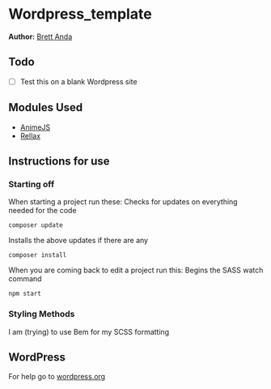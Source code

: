 # Wordpress_template
**Author:** [Brett Anda](https://brettanda.ca/about-me/)
## Todo
- [ ] Test this on a blank Wordpress site
## Modules Used
- [AnimeJS](https://animejs.com/)
- [Rellax](https://dixonandmoe.com/rellax/)
## Instructions for use
### Starting off
When starting a project run these:
Checks for updates on everything needed for the code
```
composer update
```
Installs the above updates if there are any
```
composer install
```
When you are coming back to edit a project run this:
Begins the SASS watch command
```
npm start
```
### Styling Methods
I am (trying) to use Bem for my SCSS formatting
## WordPress
For help go to [wordpress.org](https://wordpress.org)
